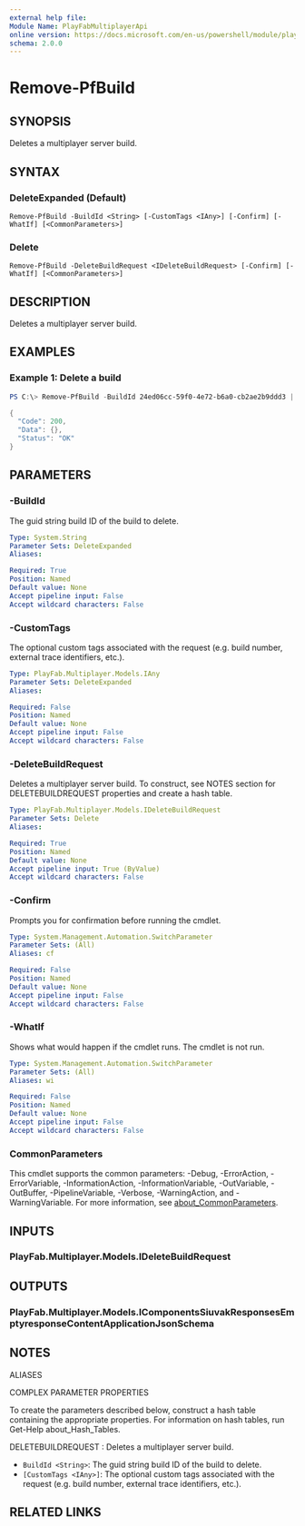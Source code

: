 ```yaml
---
external help file:
Module Name: PlayFabMultiplayerApi
online version: https://docs.microsoft.com/en-us/powershell/module/playfabmultiplayerapi/remove-pfbuild
schema: 2.0.0
---
```


# Remove-PfBuild

## SYNOPSIS
Deletes a multiplayer server build.

## SYNTAX

### DeleteExpanded (Default)
```
Remove-PfBuild -BuildId <String> [-CustomTags <IAny>] [-Confirm] [-WhatIf] [<CommonParameters>]
```

### Delete
```
Remove-PfBuild -DeleteBuildRequest <IDeleteBuildRequest> [-Confirm] [-WhatIf] [<CommonParameters>]
```

## DESCRIPTION
Deletes a multiplayer server build.

## EXAMPLES

### Example 1: Delete a build
```powershell
PS C:\> Remove-PfBuild -BuildId 24ed06cc-59f0-4e72-b6a0-cb2ae2b9ddd3 | ConvertTo-Json

{
  "Code": 200,
  "Data": {},
  "Status": "OK"
}
```



## PARAMETERS

### -BuildId
The guid string build ID of the build to delete.

```yaml
Type: System.String
Parameter Sets: DeleteExpanded
Aliases:

Required: True
Position: Named
Default value: None
Accept pipeline input: False
Accept wildcard characters: False
```

### -CustomTags
The optional custom tags associated with the request (e.g.
build number, external trace identifiers, etc.).

```yaml
Type: PlayFab.Multiplayer.Models.IAny
Parameter Sets: DeleteExpanded
Aliases:

Required: False
Position: Named
Default value: None
Accept pipeline input: False
Accept wildcard characters: False
```

### -DeleteBuildRequest
Deletes a multiplayer server build.
To construct, see NOTES section for DELETEBUILDREQUEST properties and create a hash table.

```yaml
Type: PlayFab.Multiplayer.Models.IDeleteBuildRequest
Parameter Sets: Delete
Aliases:

Required: True
Position: Named
Default value: None
Accept pipeline input: True (ByValue)
Accept wildcard characters: False
```

### -Confirm
Prompts you for confirmation before running the cmdlet.

```yaml
Type: System.Management.Automation.SwitchParameter
Parameter Sets: (All)
Aliases: cf

Required: False
Position: Named
Default value: None
Accept pipeline input: False
Accept wildcard characters: False
```

### -WhatIf
Shows what would happen if the cmdlet runs.
The cmdlet is not run.

```yaml
Type: System.Management.Automation.SwitchParameter
Parameter Sets: (All)
Aliases: wi

Required: False
Position: Named
Default value: None
Accept pipeline input: False
Accept wildcard characters: False
```

### CommonParameters
This cmdlet supports the common parameters: -Debug, -ErrorAction, -ErrorVariable, -InformationAction, -InformationVariable, -OutVariable, -OutBuffer, -PipelineVariable, -Verbose, -WarningAction, and -WarningVariable. For more information, see [about_CommonParameters](http://go.microsoft.com/fwlink/?LinkID=113216).

## INPUTS

### PlayFab.Multiplayer.Models.IDeleteBuildRequest

## OUTPUTS

### PlayFab.Multiplayer.Models.IComponentsSiuvakResponsesEmptyresponseContentApplicationJsonSchema

## NOTES

ALIASES

COMPLEX PARAMETER PROPERTIES

To create the parameters described below, construct a hash table containing the appropriate properties. For information on hash tables, run Get-Help about_Hash_Tables.


DELETEBUILDREQUEST <IDeleteBuildRequest>: Deletes a multiplayer server build.
  - `BuildId <String>`: The guid string build ID of the build to delete.
  - `[CustomTags <IAny>]`: The optional custom tags associated with the request (e.g. build number, external trace identifiers, etc.).

## RELATED LINKS

